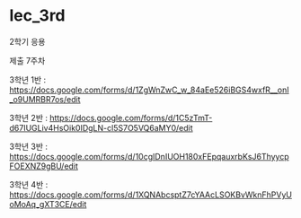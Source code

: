 # lec_3rd
2학기 응용

제출 7주차

3학년 1반 : https://docs.google.com/forms/d/1ZgWnZwC_w_84aEe526iBGS4wxfR__onI_o9UMRBR7os/edit

3학년 2반 : https://docs.google.com/forms/d/1C5zTmT-d67IUGLiv4HsOik0IDgLN-cl5S7O5VQ6aMY0/edit

3학년 3반 : https://docs.google.com/forms/d/10cgIDnIUOH180xFEpqauxrbKsJ6ThyycpFOEXNZ9gBU/edit

3학년 4반 : https://docs.google.com/forms/d/1XQNAbcsptZ7cYAAcLSOKBvWknFhPVyUoMoAq_gXT3CE/edit

